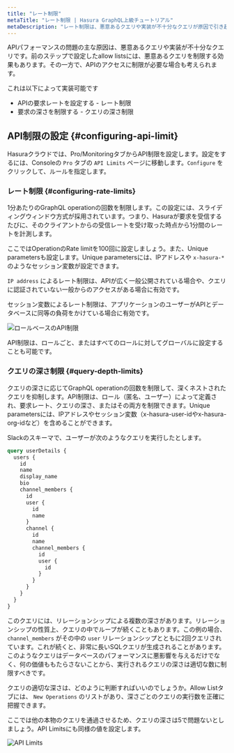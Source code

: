 ```yaml
---
title: "レート制限"
metaTitle: "レート制限 | Hasura GraphQL上級チュートリアル"
metaDescription: "レート制限は、悪意あるクエリや実装が不十分なクエリが原因で引き起こされるAPIパフォーマンスの問題を確実に抑制できます。"
---
```


APIパフォーマンスの問題の主な原因は、悪意あるクエリや実装が不十分なクエリです。前のステップで設定したallow listsには、悪意あるクエリを制限する効果もあります。その一方で、APIのアクセスに制限が必要な場合も考えられます。

これは以下によって実装可能です

- APIの要求レートを設定する - レート制限
- 要求の深さを制限する - クエリの深さ制限

## API制限の設定 {#configuring-api-limit}

Hasuraクラウドでは、Pro/MonitoringタブからAPI制限を設定します。設定をするには、Consoleの `Pro` タブの `API Limits` ページに移動します。`Configure` をクリックして、ルールを指定します。

### レート制限 {#configuring-rate-limits}

1分あたりのGraphQL operationの回数を制限します。この設定には、スライディングウィンドウ方式が採用されています。つまり、Hasuraが要求を受信するたびに、そのクライアントからの受信レートを受け取った時点から1分間のレートを計測します。

ここではOperationのRate limitを100回に設定しましょう。また、Unique parametersも設定します。Unique parametersには、IPアドレスや `x-hasura-*` のようなセッション変数が設定できます。

`IP address` によるレート制限は、APIが広く一般公開されている場合や、クエリに認証されていない一般からのアクセスがある場合に有効です。

セッション変数によるレート制限は、アプリケーションのユーザーがAPIとデータベースに同等の負荷をかけている場合に有効です。

![ ロールベースのAPI制限 ](https://graphql-engine-cdn.hasura.io/learn-hasura/assets/graphql-hasura-advanced/role-based-api-limit.png)

API制限は、ロールごと、またはすべてのロールに対してグローバルに設定することも可能です。

### クエリの深さ制限 {#query-depth-limits}

クエリの深さに応じてGraphQL operationの回数を制限して、深くネストされたクエリを抑制します。API制限は、ロール（匿名、ユーザー）によって定義され、要求レート、クエリの深さ、またはその両方を制限できます。Unique parametersには、IPアドレスやセッション変数（x-hasura-user-idやx-hasura-org-idなど）を含めることができます。

Slackのスキーマで、ユーザーが次のようなクエリを実行したとします。

```graphql
query userDetails {
  users {
    id
    name
    display_name
    bio
    channel_members {
      id
      user {
        id
        name
      }
      channel {
        id
        name
        channel_members {
          id
          user {
            id
          }
        }
      }
    }
  }
}
```

このクエリには、リレーションシップによる複数の深さがあります。リレーションシップの性質上、クエリの中でループが続くこともあります。この例の場合、 `channel_members` がその中の `user` リレーションシップとともに2回クエリされています。これが続くと、非常に長いSQLクエリが生成されることがあります。このようなクエリはデータベースのパフォーマンスに悪影響を与えるだけでなく、何の価値ももたらさないことから、実行されるクエリの深さは適切な数に制限すべきです。

クエリの適切な深さは、どのように判断すればいいのでしょうか。Allow Listタブには、 `New Operations` のリストがあり、深さごとのクエリの実行数を正確に把握できます。

ここでは他の本物のクエリを通過させるため、クエリの深さは5で問題ないとしましょう。API Limitsにも同様の値を設定します。

![ API Limits ](https://graphql-engine-cdn.hasura.io/learn-hasura/assets/graphql-hasura-advanced/api-limits.png)
